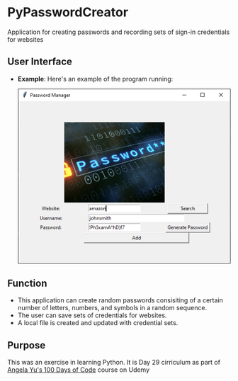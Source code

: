 # PyPasswordCreator
Application for creating passwords and recording sets of sign-in credentials for websites

## User Interface

- **Example**: Here's an example of the program running:

  ![Program Example Image](/doc/pypasswordcreatorpic.png)
  
## Function

* This application can create random passwords consisiting of a certain number of letters, numbers, and symbols in a random sequence.
* The user can save sets of credentials for websites.
* A local file is created and updated with credential sets.

## Purpose

This was an exercise in learning Python.
It is Day 29 cirriculum as part of [Angela Yu's 100 Days of Code](https://www.udemy.com/course/100-days-of-code/) course on Udemy

